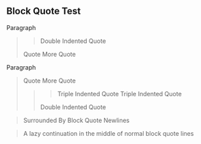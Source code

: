 Block Quote Test
----------------

Paragraph
> > Double Indented Quote
>
>Quote
More Quote

Paragraph

> Quote
More Quote
>>> Triple Indented Quote
> > Triple Indented Quote
> > 
>> Double Indented Quote

> >
> >
> Surrounded By Block Quote Newlines
> 
> 

> A lazy continuation
in the middle of
> normal block quote lines
